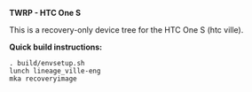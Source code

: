 **TWRP - HTC One S**

This is a recovery-only device tree for the HTC One S (htc ville).

**Quick build instructions:**

    . build/envsetup.sh
    lunch lineage_ville-eng
    mka recoveryimage
